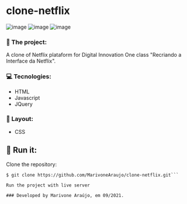 # clone-netflix
![image](https://user-images.githubusercontent.com/74380088/132112064-d11d3c38-37d4-465c-ad07-9de272343648.png)
![image](https://user-images.githubusercontent.com/74380088/132112085-227bc88d-0947-45dc-9fa1-33ee3ade7ad9.png)
![image](https://user-images.githubusercontent.com/74380088/132112097-a6f994e4-f1a6-471c-8be4-b4aa90ef3e3f.png)



### 📰  The project:

A clone of Netflix plataform for Digital Innovation One class "Recriando a Interface da Netflix".

### 💻 Tecnologies:
- HTML
- Javascript
- JQuery

### 🎨 Layout:
- CSS

## 🏃 Run it: 

Clone the repository:

```tsx
$ git clone https://github.com/MarivoneAraujo/clone-netflix.git```

Run the project with live server

### Developed by Marivone Araújo, em 09/2021.
